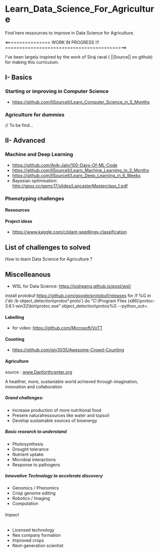 # Learn_Data_Science_For_Agriculture

Find here ressources to improve in Data Science for Agriculture.

<================ WORK IN PROGRESS !!! ===========================================>

I've been largely inspired by the work of Siraj raval ( ||Source|| on github) for making this curriculum.

## I- Basics 

### Starting or improving in Computer Science

- https://github.com/llSourcell/Learn_Computer_Science_in_5_Months

### Agriculture for dummies

// To be find...

## II- Advanced

### Machine and Deep Learning
- https://github.com/Avik-Jain/100-Days-Of-ML-Code
- https://github.com/llSourcell/Learn_Machine_Learning_in_3_Months
- https://github.com/llSourcell/Learn_Deep_Learning_in_6_Weeks
- Bayesian optimisation: http://gpss.cc/gpmc17/slides/LancasterMasterclass_1.pdf

### Phenotyping challenges
#### Ressources
#### Project ideas 
- https://www.kaggle.com/c/plant-seedlings-classification

## List of challenges to solved

How to learn Data Science for Agriculture ?

## Miscelleanous
- WSL for Data Science: https://joshpeng.github.io/post/wsl/


install protobuf
https://github.com/google/protobuf/releases
for /f %G in ('dir /b object_detection\protos\*.proto') do "C:\Program Files (x86)\protoc-3.6.1-win32\bin\protoc.exe" object_detection\protos\%G --python_out=.


#### Labelling
- for video: https://github.com/Microsoft/VoTT

#### Counting
- https://github.com/gjy3035/Awesome-Crowd-Counting

#### Agriculture 

source : www.Danforthcenter.org 

A healther, more, sustaniable world achieved through imagination, innovation and collaboration 

##### Grand challenges: 
- Increase production of more nutritional food 
- Presere naturalressources like water and topsoil 
- Develop sustainable sources of bioenergy 

##### Basic research to understand 
- Photosynthesis 
- Drought tolerance 
- Nutrient uptake 
- Microbial interactions 
- Response to pathogens 

##### Innovative Technology to accelerate discovery 
- Genomics / Phenomics 
- Crisp genome editing 
- Robotics / Imaging 
- Computation 

###### Impact  
- Licensed technology 
- Nex company formation 
- Improved crops 
- Next-generation scientist 
